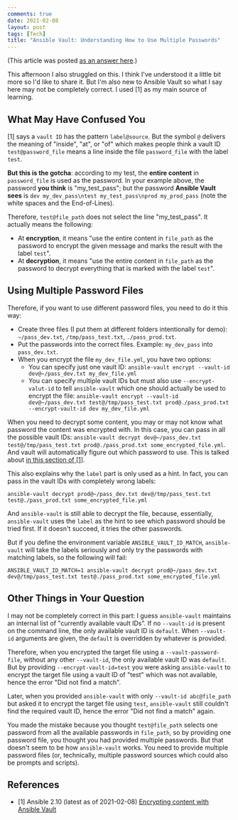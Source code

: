 ```yaml
---
comments: true
date: 2021-02-08
layout: post
tags: [Tech]
title: "Ansible Vault: Understanding How to Use Multiple Passwords"
---
```


(This article was posted [as an answer here](https://devops.stackexchange.com/a/13332/23543).)

This afternoon I also struggled on this. I think I've understood it a little bit more so I'd like to share it. But I'm also new to Ansible Vault so what I say here may not be completely correct. I used [1] as my main source of learning.

## What May Have Confused You

[1] says a `vault ID` has the pattern `label@source`. But the symbol `@` delivers the meaning of "inside", "at", or "of" which makes people think a vault ID `test@password_file` means a line inside the file `password_file` with the label `test`.

**But this is the gotcha**: according to my test, the **entire content** in `password_file` is used as the password. In your example above, the password **you think** is "my_test_pass"; but the password **Ansible Vault sees** is `dev my_dev_pass\ntest my_test_pass\nprod my_prod_pass` (note the white spaces and the End-of-Lines).

Therefore, `test@file_path` does not select the line "my_test_pass". It actually means the following:

- At **encryption**, it means "use the entire content in `file_path` as the password to encrypt the given message and marks the result with the label `test`".
- At **decryption**, it means "use the entire content in `file_path` as the password to decrypt everything that is marked with the label `test`".

## Using Multiple Password Files

Therefore, if you want to use different password files, you need to do it this way:

- Create three files (I put them at different folders intentionally for demo): `~/pass_dev.txt`, `/tmp/pass_test.txt`, `./pass_prod.txt`.
- Put the passwords into the correct files. Example: `my_dev_pass` into `pass_dev.txt`.
- When you encrypt the file `my_dev_file.yml`, you have two options:
  - You can specify just one vault ID: `ansible-vault encrypt --vault-id dev@~/pass_dev.txt my_dev_file.yml`
  - You can specify multiple vault IDs but must also use `--encrypt-valut-id` to tell `ansible-vault` which one should actually be used to encrypt the file: `ansible-vault encrypt --vault-id dev@~/pass_dev.txt test@/tmp/pass_test.txt prod@./pass_prod.txt --encrypt-vault-id dev my_dev_file.yml`

When you need to decrypt some content, you may or may not know what password the content was encrypted with. In this case, you can pass in all the possible vault IDs: `ansible-vault decrypt dev@~/pass_dev.txt test@/tmp/pass_test.txt prod@./pass_prod.txt some_encrypted_file.yml`. And vault will automatically figure out which password to use. This is talked about [in this section of [1]](https://docs.ansible.com/ansible/latest/user_guide/vault.html#passing-multiple-vault-passwords).

This also explains why the `label` part is only used as a hint. In fact, you can pass in the vault IDs with completely wrong labels:

```
ansible-vault decrypt prod@~/pass_dev.txt dev@/tmp/pass_test.txt test@./pass_prod.txt some_encrypted_file.yml
```

And `ansible-vault` is still able to decrypt the file, because, essentially, `ansible-vault` uses the `label` as the hint to see which password should be tried first. If it doesn't succeed, it tries the other passwords.

But if you define the environment variable `ANSIBLE_VAULT_ID_MATCH`, `ansible-vault` will take the labels seriously and only try the passwords with matching labels, so the following will fail:

```
ANSIBLE_VAULT_ID_MATCH=1 ansible-vault decrypt prod@~/pass_dev.txt dev@/tmp/pass_test.txt test@./pass_prod.txt some_encrypted_file.yml
```

## Other Things in Your Question

I may not be completely correct in this part: I guess `ansible-vault` maintains an internal list of "currently available vault IDs". If no `--vault-id` is present on the command line, the only available vault ID is `default`. When `--vault-id` arguments are given, the `default` is overridden by whatever is provided.

Therefore, when you encrypted the target file using a `--vault-password-file`, without any other `--vault-id`, the only available vault ID was `default`. But by providing `--encrypt-vault-id=test` you were asking `ansible-vault` to encrypt the target file using a vault ID of "test" which was not available, hence the error "Did not find a match".

Later, when you provided `ansible-vault` with only `--vault-id abc@file_path` but asked it to encrypt the target file using `test`, `ansible-vault` still couldn't find the required vault ID, hence the error "Did not find a match" again.

You made the mistake because you thought `test@file_path` selects one password from all the available passwords in `file_path`, so by providing one password file, you thought you had provided multiple passwords. But that doesn't seem to be how `ansible-vault` works. You need to provide multiple password files (or, technically, multiple password sources which could also be prompts and scripts).

## References

- [1] Ansible 2.10 (latest as of 2021-02-08) [Encrypting content with Ansible Vault](https://docs.ansible.com/ansible/latest/user_guide/vault.html)
